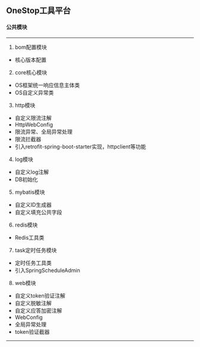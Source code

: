 ## OneStop工具平台
#### 公共模块

---

1. bom配置模块
- 核心版本配置
2. core核心模块
- OS框架统一响应信息主体类
- OS自定义异常类
3. http模块
- 自定义限流注解
- HttpWebConfig
- 限流异常、全局异常处理
- 限流拦截器
- 引入retrofit-spring-boot-starter实现，httpclient等功能
4. log模块
- 自定义log注解
- DB初始化
5. mybatis模块
- 自定义ID生成器
- 自定义填充公共字段
6. redis模块
- Redis工具类
7. task定时任务模块
- 定时任务工具类
- 引入SpringScheduleAdmin
8. web模块
- 自定义token验证注解
- 自定义脱敏注解
- 自定义应答加密注解
- WebConfig
- 全局异常处理
- token验证截器

---